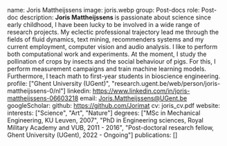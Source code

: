name: Joris Mattheijssens
image: joris.webp
group: Post-docs
role: Post-doc
description: <b> Joris Mattheijssens </b> is passionate about science since early childhood, I have been lucky to be involved in a wide range of research projects.  My eclectic professional trajectory lead me through the fields of fluid dynamics, text mining, recommenders systems and my current employment, computer vision and audio analysis.  I like to perform both computational work and experiments.  At the moment, I study the pollination of crops by insects and the social behaviour of pigs.  For this, I perform measurement campaigns and train machine learning models.  Furthermore, I teach math to first-year students in bioscience engineering.
profile: ["Ghent University (UGent)", "research.ugent.be/web/person/joris-mattheijssens-0/nl"]
linkedin: https://www.linkedin.com/in/joris-mattheijssens-06603218
email: Joris.Mattheijssens@UGent.be
googleScholar: 
github: https://github.com/Jorimat
cv: joris_cv.pdf
website:
interests: ["Science", "Art", "Nature"]
degrees: ["MSc in Mechanical Engineering, KU Leuven, 2007", "PhD in Engineering sciences, Royal Military Academy and VUB, 2011 - 2016", "Post-doctoral research fellow, Ghent University (UGent), 2022 - Ongoing"]
publications: []